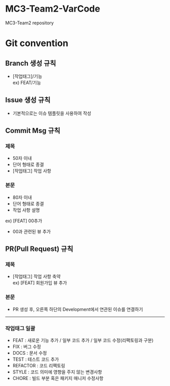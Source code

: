 # MC3-Team2-VarCode
MC3-Team2 repository

# Git convention
## Branch 생성 규칙
* [작업태그]/기능  
ex) FEAT/기능  

## Issue 생성 규칙
* 기본적으로는 이슈 템플릿을 사용하여 작성

## Commit Msg 규칙
### 제목
* 50자 이내
* 단어 형태로 종결
* [작업태그] 작업 사항
### 본문
* 80자 이내
* 단어 형태로 종결
* 작업 사항 설명  

ex) [FEAT] 00추가
* 00과 관련된 뷰 추가

## PR(Pull Request) 규칙
### 제목
* [작업태그] 작업 사항 축약  
ex) [FEAT] 회원가입 뷰 추가
### 본문
* PR 생성 후, 오른쪽 하단의 Development에서 연관된 이슈를 연결하기
---
### 작업태그 일괄
* FEAT : 새로운 기능 추가 / 일부 코드 추가 / 일부 코드 수정(리팩토링과 구분)
* FIX : 버그 수정
* DOCS : 문서 수정
* TEST : 테스트 코드 추가
* REFACTOR : 코드 리팩토링
* STYLE : 코드 의미에 영향을 주지 않는 변경사항
* CHORE : 빌드 부분 혹은 패키지 매니저 수정사항


